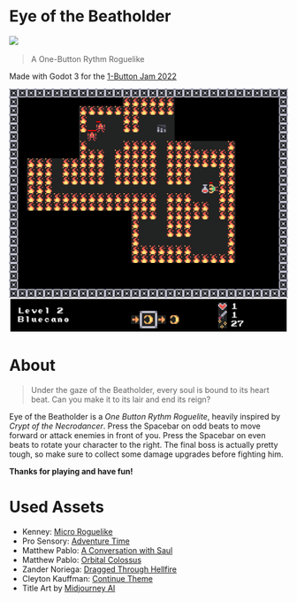 # Eye of the Beatholder

[<img src=https://static.itch.io/images/badge-color.svg height=64>](https://tianmaru.itch.io/eye-of-the-beatholder)

> A One-Button Rythm Roguelike

Made with Godot 3 for the [1-Button Jam 2022](https://itch.io/jam/1-button-jam-2022)

![screenshot](screenshots/screenshot_02.png)

# About

> Under the gaze of the Beatholder, every soul is bound to its heart beat. Can you make it to its lair and end its reign?

Eye of the Beatholder is a *One Button Rythm Roguelite*, heavily inspired by *Crypt of the Necrodancer*. Press the Spacebar on odd beats to move forward or attack enemies in front of you. Press the Spacebar on even beats to rotate your character to the right. The final boss is actually pretty tough, so make sure to collect some damage upgrades before fighting him.

**Thanks for playing and have fun!**

# Used Assets

- Kenney: [Micro Roguelike](https://www.kenney.nl/assets/micro-roguelike)
- Pro Sensory: [Adventure Time](https://opengameart.org/content/adventure-time-1)
- Matthew Pablo: [A Conversation with Saul](https://opengameart.org/content/a-conversation-with-saul-jazzblues-shuffle)
- Matthew Pablo: [Orbital Colossus](https://opengameart.org/content/orbital-colossuslooping)
- Zander Noriega: [Dragged Through Hellfire](https://opengameart.org/content/dragged-through-hellfire)
- Cleyton Kauffman: [Continue Theme](https://opengameart.org/content/continue-theme)
- Title Art by [Midjourney AI](https://www.midjourney.com)

